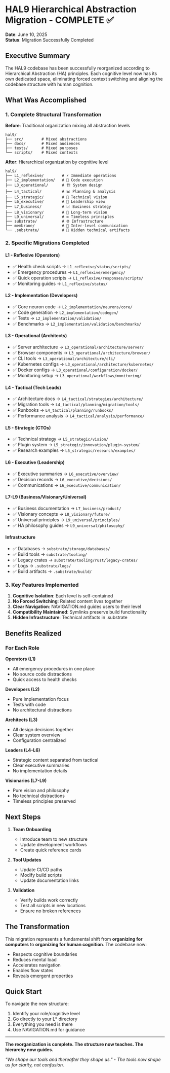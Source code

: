 # HAL9 Hierarchical Abstraction Migration - COMPLETE ✅

**Date**: June 10, 2025  
**Status**: Migration Successfully Completed

## Executive Summary

The HAL9 codebase has been successfully reorganized according to Hierarchical Abstraction (HA) principles. Each cognitive level now has its own dedicated space, eliminating forced context switching and aligning the codebase structure with human cognition.

## What Was Accomplished

### 1. Complete Structural Transformation

**Before**: Traditional organization mixing all abstraction levels
```
hal9/
├── src/        # Mixed abstractions
├── docs/       # Mixed audiences
├── tests/      # Mixed purposes
└── scripts/    # Mixed contexts
```

**After**: Hierarchical organization by cognitive level
```
hal9/
├── L1_reflexive/        # ⚡ Immediate operations
├── L2_implementation/   # 🔧 Code execution
├── L3_operational/      # 🏗️ System design  
├── L4_tactical/         # 📊 Planning & analysis
├── L5_strategic/        # 🎯 Technical vision
├── L6_executive/        # 💼 Leadership view
├── L7_business/         # 📈 Business strategy
├── L8_visionary/        # 🔮 Long-term vision
├── L9_universal/        # ∞ Timeless principles
├── substrate/           # 🌐 Infrastructure
├── membrane/            # 🔄 Inter-level communication
└── .substrate/          # 🔧 Hidden technical artifacts
```

### 2. Specific Migrations Completed

#### L1 - Reflexive (Operators)
- ✅ Health check scripts → `L1_reflexive/status/scripts/`
- ✅ Emergency procedures → `L1_reflexive/emergency/`
- ✅ Quick operation scripts → `L1_reflexive/responses/scripts/`
- ✅ Monitoring guides → `L1_reflexive/status/`

#### L2 - Implementation (Developers)
- ✅ Core neuron code → `L2_implementation/neurons/core/`
- ✅ Code generation → `L2_implementation/codegen/`
- ✅ Tests → `L2_implementation/validation/`
- ✅ Benchmarks → `L2_implementation/validation/benchmarks/`

#### L3 - Operational (Architects)
- ✅ Server architecture → `L3_operational/architecture/server/`
- ✅ Browser components → `L3_operational/architecture/browser/`
- ✅ CLI tools → `L3_operational/architecture/cli/`
- ✅ Kubernetes configs → `L3_operational/architecture/kubernetes/`
- ✅ Docker configs → `L3_operational/configuration/docker/`
- ✅ Monitoring setup → `L3_operational/workflows/monitoring/`

#### L4 - Tactical (Tech Leads)
- ✅ Architecture docs → `L4_tactical/strategies/architecture/`
- ✅ Migration tools → `L4_tactical/planning/migration/tools/`
- ✅ Runbooks → `L4_tactical/planning/runbooks/`
- ✅ Performance analysis → `L4_tactical/analysis/performance/`

#### L5 - Strategic (CTOs)
- ✅ Technical strategy → `L5_strategic/vision/`
- ✅ Plugin system → `L5_strategic/innovation/plugin-system/`
- ✅ Research examples → `L5_strategic/research/examples/`

#### L6 - Executive (Leadership)
- ✅ Executive summaries → `L6_executive/overview/`
- ✅ Decision records → `L6_executive/decisions/`
- ✅ Communications → `L6_executive/communication/`

#### L7-L9 (Business/Visionary/Universal)
- ✅ Business documentation → `L7_business/product/`
- ✅ Visionary concepts → `L8_visionary/future/`
- ✅ Universal principles → `L9_universal/principles/`
- ✅ HA philosophy guides → `L9_universal/philosophy/`

#### Infrastructure
- ✅ Databases → `substrate/storage/databases/`
- ✅ Build tools → `substrate/tooling/`
- ✅ Legacy crates → `substrate/tooling/rust/legacy-crates/`
- ✅ Logs → `.substrate/logs/`
- ✅ Build artifacts → `.substrate/build/`

### 3. Key Features Implemented

1. **Cognitive Isolation**: Each level is self-contained
2. **No Forced Switching**: Related content lives together
3. **Clear Navigation**: NAVIGATION.md guides users to their level
4. **Compatibility Maintained**: Symlinks preserve build functionality
5. **Hidden Infrastructure**: Technical artifacts in .substrate

## Benefits Realized

### For Each Role

**Operators (L1)**
- All emergency procedures in one place
- No source code distractions
- Quick access to health checks

**Developers (L2)**
- Pure implementation focus
- Tests with code
- No architectural distractions

**Architects (L3)**
- All design decisions together
- Clear system overview
- Configuration centralized

**Leaders (L4-L6)**
- Strategic content separated from tactical
- Clear executive summaries
- No implementation details

**Visionaries (L7-L9)**
- Pure vision and philosophy
- No technical distractions
- Timeless principles preserved

## Next Steps

1. **Team Onboarding**
   - Introduce team to new structure
   - Update development workflows
   - Create quick reference cards

2. **Tool Updates**
   - Update CI/CD paths
   - Modify build scripts
   - Update documentation links

3. **Validation**
   - Verify builds work correctly
   - Test all scripts in new locations
   - Ensure no broken references

## The Transformation

This migration represents a fundamental shift from **organizing for computers** to **organizing for human cognition**. The codebase now:

- Respects cognitive boundaries
- Reduces mental load
- Accelerates navigation
- Enables flow states
- Reveals emergent properties

## Quick Start

To navigate the new structure:
1. Identify your role/cognitive level
2. Go directly to your L* directory
3. Everything you need is there
4. Use NAVIGATION.md for guidance

---

**The reorganization is complete. The structure now teaches. The hierarchy now guides.**

*"We shape our tools and thereafter they shape us." - The tools now shape us for clarity, not confusion.*